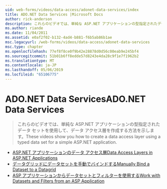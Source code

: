 ```yaml
---
uid: web-forms/videos/data-access/adonet-data-services/index
title: ADO.NET Data Services |Microsoft Docs
author: rick-anderson
description: これらのビデオでは、単純な ASP.NET アプリケーションの型指定されたデータ セットを使用して、データ アクセス層を作成する方法を示します。
ms.author: riande
ms.date: 11/04/2011
ms.assetid: e0af2f02-b132-4ad4-b881-f6b5ab86b1ae
msc.legacyurl: /web-forms/videos/data-access/adonet-data-services
msc.type: chapter
ms.openlocfilehash: 77ef8f8ce0f9b42e28878d0d56c00eab9e245bf4
ms.sourcegitcommit: 51b01b6ff8edde57d8243e4da28c9f1e7f1962b2
ms.translationtype: MT
ms.contentlocale: ja-JP
ms.lasthandoff: 05/06/2019
ms.locfileid: "65106775"
---
```

# <a name="adonet-data-services"></a><span data-ttu-id="0236c-103">ADO.NET Data Services</span><span class="sxs-lookup"><span data-stu-id="0236c-103">ADO.NET Data Services</span></span>

> <span data-ttu-id="0236c-104">これらのビデオでは、単純な ASP.NET アプリケーションの型指定されたデータ セットを使用して、データ アクセス層を作成する方法を示します。</span><span class="sxs-lookup"><span data-stu-id="0236c-104">These videos show you how to create a data access layer using a typed data set for a simple ASP.NET application.</span></span>

- [<span data-ttu-id="0236c-105">ASP.NET アプリケーションのデータ アクセス層</span><span class="sxs-lookup"><span data-stu-id="0236c-105">Data Access Layers in ASP.NET Applications</span></span>](data-access-layers-in-aspnet-applications.md)
- [<span data-ttu-id="0236c-106">データグリッドにデータセットを手動でバインドする</span><span class="sxs-lookup"><span data-stu-id="0236c-106">Manually Bind a Dataset to a Datagrid</span></span>](how-to-manually-bind-a-dataset-to-a-datagrid.md)
- [<span data-ttu-id="0236c-107">ASP アプリケーションからデータセットとフィルターを使用する</span><span class="sxs-lookup"><span data-stu-id="0236c-107">Work with Datasets and Filters from an ASP Application</span></span>](how-to-work-with-datasets-and-filters-from-an-asp-application.md)
